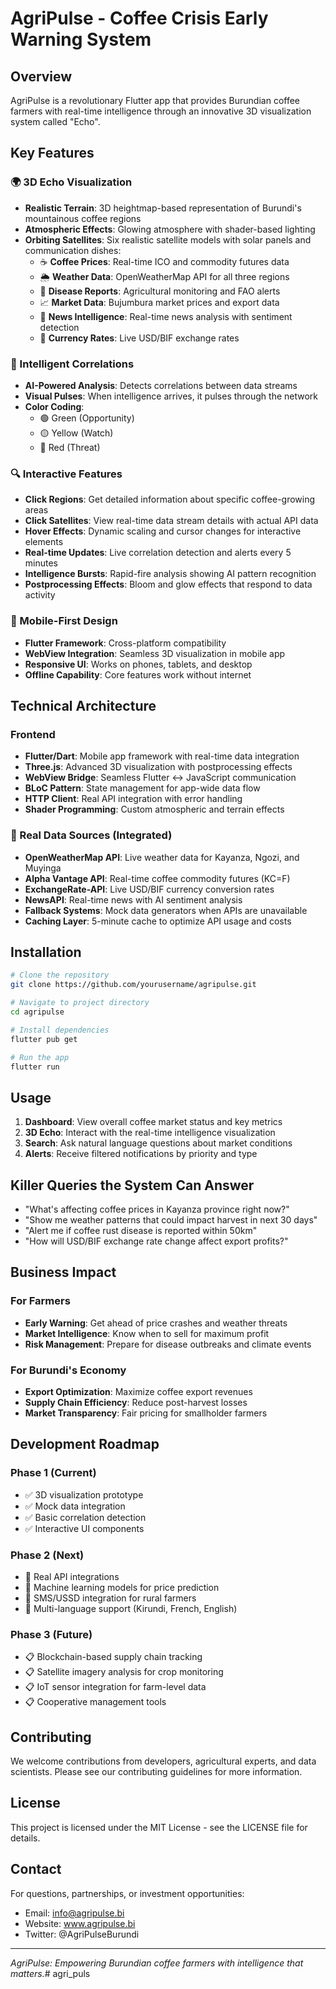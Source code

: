 # AgriPulse - Coffee Crisis Early Warning System

## Overview
AgriPulse is a revolutionary Flutter app that provides Burundian coffee farmers with real-time intelligence through an innovative 3D visualization system called "Echo".

## Key Features

### 🌍 3D Echo Visualization
- **Realistic Terrain**: 3D heightmap-based representation of Burundi's mountainous coffee regions
- **Atmospheric Effects**: Glowing atmosphere with shader-based lighting
- **Orbiting Satellites**: Six realistic satellite models with solar panels and communication dishes:
  - ☕ **Coffee Prices**: Real-time ICO and commodity futures data
  - 🌦️ **Weather Data**: OpenWeatherMap API for all three regions
  - 🦠 **Disease Reports**: Agricultural monitoring and FAO alerts
  - 📈 **Market Data**: Bujumbura market prices and export data
  - 📰 **News Intelligence**: Real-time news analysis with sentiment detection
  - 💱 **Currency Rates**: Live USD/BIF exchange rates

### 🎯 Intelligent Correlations
- **AI-Powered Analysis**: Detects correlations between data streams
- **Visual Pulses**: When intelligence arrives, it pulses through the network
- **Color Coding**: 
  - 🟢 Green (Opportunity)
  - 🟡 Yellow (Watch)
  - 🔴 Red (Threat)

### 🔍 Interactive Features
- **Click Regions**: Get detailed information about specific coffee-growing areas
- **Click Satellites**: View real-time data stream details with actual API data
- **Hover Effects**: Dynamic scaling and cursor changes for interactive elements
- **Real-time Updates**: Live correlation detection and alerts every 5 minutes
- **Intelligence Bursts**: Rapid-fire analysis showing AI pattern recognition
- **Postprocessing Effects**: Bloom and glow effects that respond to data activity

### 📱 Mobile-First Design
- **Flutter Framework**: Cross-platform compatibility
- **WebView Integration**: Seamless 3D visualization in mobile app
- **Responsive UI**: Works on phones, tablets, and desktop
- **Offline Capability**: Core features work without internet

## Technical Architecture

### Frontend
- **Flutter/Dart**: Mobile app framework with real-time data integration
- **Three.js**: Advanced 3D visualization with postprocessing effects
- **WebView Bridge**: Seamless Flutter ↔ JavaScript communication
- **BLoC Pattern**: State management for app-wide data flow
- **HTTP Client**: Real API integration with error handling
- **Shader Programming**: Custom atmospheric and terrain effects

### 🔗 Real Data Sources (Integrated)
- **OpenWeatherMap API**: Live weather data for Kayanza, Ngozi, and Muyinga
- **Alpha Vantage API**: Real-time coffee commodity futures (KC=F)
- **ExchangeRate-API**: Live USD/BIF currency conversion rates
- **NewsAPI**: Real-time news with AI sentiment analysis
- **Fallback Systems**: Mock data generators when APIs are unavailable
- **Caching Layer**: 5-minute cache to optimize API usage and costs

## Installation

```bash
# Clone the repository
git clone https://github.com/yourusername/agripulse.git

# Navigate to project directory
cd agripulse

# Install dependencies
flutter pub get

# Run the app
flutter run
```

## Usage

1. **Dashboard**: View overall coffee market status and key metrics
2. **3D Echo**: Interact with the real-time intelligence visualization
3. **Search**: Ask natural language questions about market conditions
4. **Alerts**: Receive filtered notifications by priority and type

## Killer Queries the System Can Answer

- "What's affecting coffee prices in Kayanza province right now?"
- "Show me weather patterns that could impact harvest in next 30 days"
- "Alert me if coffee rust disease is reported within 50km"
- "How will USD/BIF exchange rate change affect export profits?"

## Business Impact

### For Farmers
- **Early Warning**: Get ahead of price crashes and weather threats
- **Market Intelligence**: Know when to sell for maximum profit
- **Risk Management**: Prepare for disease outbreaks and climate events

### For Burundi's Economy
- **Export Optimization**: Maximize coffee export revenues
- **Supply Chain Efficiency**: Reduce post-harvest losses
- **Market Transparency**: Fair pricing for smallholder farmers

## Development Roadmap

### Phase 1 (Current)
- ✅ 3D visualization prototype
- ✅ Mock data integration
- ✅ Basic correlation detection
- ✅ Interactive UI components

### Phase 2 (Next)
- 🔄 Real API integrations
- 🔄 Machine learning models for price prediction
- 🔄 SMS/USSD integration for rural farmers
- 🔄 Multi-language support (Kirundi, French, English)

### Phase 3 (Future)
- 📋 Blockchain-based supply chain tracking
- 📋 Satellite imagery analysis for crop monitoring
- 📋 IoT sensor integration for farm-level data
- 📋 Cooperative management tools

## Contributing

We welcome contributions from developers, agricultural experts, and data scientists. Please see our contributing guidelines for more information.

## License

This project is licensed under the MIT License - see the LICENSE file for details.

## Contact

For questions, partnerships, or investment opportunities:
- Email: info@agripulse.bi
- Website: www.agripulse.bi
- Twitter: @AgriPulseBurundi

---

*AgriPulse: Empowering Burundian coffee farmers with intelligence that matters.*# agri_puls
